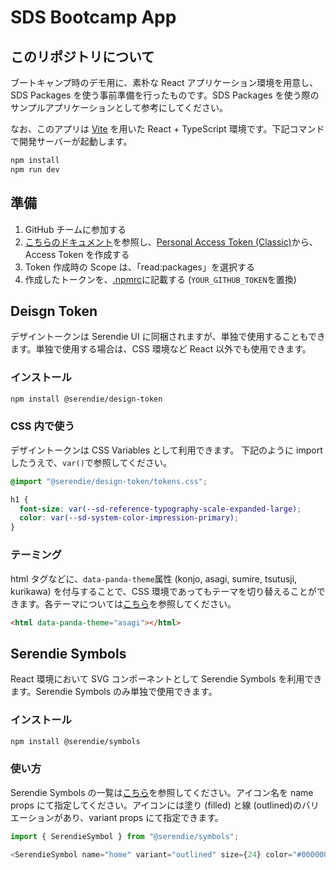 # SDS Bootcamp App

## このリポジトリについて

ブートキャンプ時のデモ用に、素朴な React アプリケーション環境を用意し、SDS Packages を使う事前準備を行ったものです。SDS Packages を使う際のサンプルアプリケーションとして参考にしてください。

なお、このアプリは [Vite](https://ja.vite.dev/) を用いた React + TypeScript 環境です。下記コマンドで開発サーバーが起動します。

```bash
npm install
npm run dev
```

## 準備

1. GitHub チームに参加する
2. [こちらのドキュメント](https://docs.github.com/ja/authentication/keeping-your-account-and-data-secure/managing-your-personal-access-tokens#personal-access-token-classic-%E3%81%AE%E4%BD%9C%E6%88%90)を参照し、[Personal Access Token (Classic)](https://github.com/settings/tokens/new)から、Access Token を作成する
3. Token 作成時の Scope は、「read:packages」を選択する
4. 作成したトークンを、[.npmrc](https://github.com/serendie/bootcamp/blob/main/.npmrc#L1)に記載する (`YOUR_GITHUB_TOKEN`を置換)

## Deisgn Token

デザイントークンは Serendie UI に同梱されますが、単独で使用することもできます。単独で使用する場合は、CSS 環境など React 以外でも使用できます。

### インストール

```bash
npm install @serendie/design-token
```

### CSS 内で使う

デザイントークンは CSS Variables として利用できます。
下記のように import したうえで、`var()`で参照してください。

```css
@import "@serendie/design-token/tokens.css";

h1 {
  font-size: var(--sd-reference-typography-scale-expanded-large);
  color: var(--sd-system-color-impression-primary);
}
```

### テーミング

html タグなどに、`data-panda-theme`属性 (konjo, asagi, sumire, tsutusji, kurikawa) を付与することで、CSS 環境であってもテーマを切り替えることができます。各テーマについては[こちら](https://serendie.design/foundations/theming/)を参照してください。

```html
<html data-panda-theme="asagi"></html>
```

## Serendie Symbols

React 環境において SVG コンポーネントとして Serendie Symbols を利用できます。Serendie Symbols のみ単独で使用できます。

### インストール

```bash
npm install @serendie/symbols
```

### 使い方

Serendie Symbols の一覧は[こちら](https://serendie.design/foundations/icon-list/)を参照してください。アイコン名を name props にて指定してください。アイコンには塗り (filled) と線 (outlined)のバリエーションがあり、variant props にて指定できます。

```typescript
import { SerendieSymbol } from "@serendie/symbols";

<SerendieSymbol name="home" variant="outlined" size={24} color="#000000" />;
```
